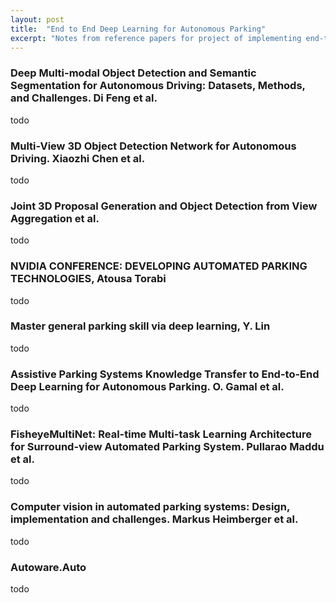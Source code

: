 ```yaml
---
layout: post
title:  "End to End Deep Learning for Autonomous Parking"
excerpt: "Notes from reference papers for project of implementing end-to-end system which performs autonomous parking using different sensors."
---
```


### Deep Multi-modal Object Detection and Semantic Segmentation for Autonomous Driving: Datasets, Methods, and Challenges. Di Feng et al.
todo

### Multi-View 3D Object Detection Network for Autonomous Driving. Xiaozhi Chen et al.
todo

### Joint 3D Proposal Generation and Object Detection from View Aggregation et al.
todo

###  NVIDIA CONFERENCE: DEVELOPING AUTOMATED PARKING TECHNOLOGIES, Atousa Torabi 
todo

### Master general parking skill via deep learning, Y. Lin
todo

### Assistive Parking Systems Knowledge Transfer to End-to-End Deep Learning for Autonomous Parking. O. Gamal et al.
todo

### FisheyeMultiNet: Real-time Multi-task Learning Architecture for Surround-view Automated Parking System. Pullarao Maddu et al.
todo

### Computer vision in automated parking systems: Design, implementation and challenges. Markus Heimberger et al.
todo

### Autoware.Auto
todo